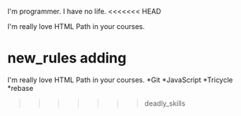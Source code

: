 I'm programmer. I have no life.
<<<<<<< HEAD

I'm really love HTML Path in your courses.

new_rules adding
=======
I'm really love HTML Path in your courses.
*Git
*JavaScript
*Tricycle
*rebase 
>>>>>>> deadly_skills
